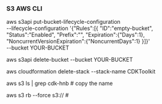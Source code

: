 ### S3 AWS CLI

aws s3api put-bucket-lifecycle-configuration \
 --lifecycle-configuration '{"Rules":[{
"ID":"empty-bucket",
"Status":"Enabled",
"Prefix":"",
"Expiration":{"Days":1},
"NoncurrentVersionExpiration":{"NoncurrentDays":1}
}]}' \
 --bucket YOUR-BUCKET

aws s3api delete-bucket --bucket YOUR-BUCKET

aws cloudformation delete-stack --stack-name CDKToolkit

aws s3 ls | grep cdk-hnb # copy the name

aws s3 rb --force s3://<name> # <replace the name here>
